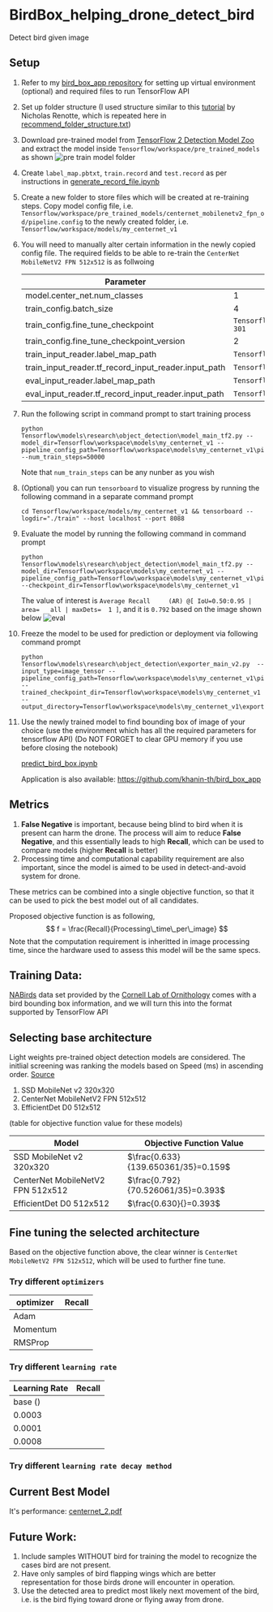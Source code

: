 # BirdBox_helping_drone_detect_bird
Detect bird given image 

## Setup
1. Refer to my [bird_box_app repository](https://github.com/khanin-th/bird_box_app) for setting up virtual environment (optional) and required files to run TensorFlow API
1. Set up folder structure (I used structure similar to this [tutorial](https://www.youtube.com/watch?v=yqkISICHH-U) by Nicholas Renotte, which is repeated here in [recommend_folder_structure.txt](recommend_folder_structure.txt))
1. Download pre-trained model from [TensorFlow 2 Detection Model Zoo](https://github.com/tensorflow/models/blob/master/research/object_detection/g3doc/tf2_detection_zoo.md) and extract the model inside `Tensorflow/workspace/pre_trained_models` as shown
![pre train model folder](images/pre_train_folder.png)
1. Create `label_map.pbtxt`, `train.record` and `test.record` as per instructions in [generate_record_file.ipynb](generate_record_file.ipynb)
1. Create a new folder to store files which will be created at re-training steps. Copy model config file, i.e. `Tensorflow/workspace/pre_trained_models/centernet_mobilenetv2_fpn_od/pipeline.config` to the newly created folder, i.e. `Tensorflow/workspace/models/my_centernet_v1`
1. You will need to manually alter certain information in the newly copied config file. The required fields to be able to re-train the `CenterNet MobileNetV2 FPN 512x512` is as follwoing

    <center>
    
    | Parameter  | Value |
    | ------------- | ------------- |
    | model.center_net.num_classes  | 1  |
    | train_config.batch_size  | 4  |
    | train_config.fine_tune_checkpoint  | `Tensorflow\\workspace\\pre_trained_models\\centernet_mobilenetv2_fpn_od\\checkpoint\\ckpt-301`  |
    | train_config.fine_tune_checkpoint_version  | 2  |
    | train_input_reader.label_map_path  | `Tensorflow\\workspace\\TF_files\\label_map.pbtxt`  |
    | train_input_reader.tf_record_input_reader.input_path  | `Tensorflow\\workspace\\TF_files\\train.record`  |
    | eval_input_reader.label_map_path  | `Tensorflow\\workspace\\TF_files\\label_map.pbtxt`  |
    | eval_input_reader.tf_record_input_reader.input_path  | `Tensorflow\\workspace\\TF_files\\test.record` |

    </center>

1. Run the following script in command prompt to start training process 

    ```
    python Tensorflow\models\research\object_detection\model_main_tf2.py --model_dir=Tensorflow\workspace\models\my_centernet_v1 --pipeline_config_path=Tensorflow\workspace\models\my_centernet_v1\pipeline.config --num_train_steps=50000
    ```
    Note that `num_train_steps` can be any nunber as you wish

1. (Optional) you can run `tensorboard` to visualize progress by running the following command in a separate command prompt

    ```
    cd Tensorflow/workspace/models/my_centernet_v1 && tensorboard --logdir="./train" --host localhost --port 8088
    ```

1. Evaluate the model by running the following command in command prompt

    ```
    python Tensorflow\models\research\object_detection\model_main_tf2.py --model_dir=Tensorflow\workspace\models\my_centernet_v1 --pipeline_config_path=Tensorflow\workspace\models\my_centernet_v1\pipeline.config --checkpoint_dir=Tensorflow\workspace\models\my_centernet_v1
    ```

    The value of interest is `Average Recall     (AR) @[ IoU=0.50:0.95 | area=   all | maxDets=  1 ]`, and it is `0.792` based on the image shown below
    ![eval](images\eval_value.png)

1. Freeze the model to be used for prediction or deployment via following command prompt

    ```
    python Tensorflow\models\research\object_detection\exporter_main_v2.py  --input_type=image_tensor --pipeline_config_path=Tensorflow\workspace\models\my_centernet_v1\pipeline.config --trained_checkpoint_dir=Tensorflow\workspace\models\my_centernet_v1 --output_directory=Tensorflow\workspace\models\my_centernet_v1\export
    ```


1. Use the newly trained model to find bounding box of image of your choice (use the environment which has all the required parameters for tensorflow API) (Do NOT FORGET to clear GPU memory if you use before closing the notebook)

    [predict_bird_box.ipynb](predict_bird_box.ipynb)

    Application is also available: https://github.com/khanin-th/bird_box_app



## Metrics
1. __False Negative__ is important, because being blind to bird when it is present can harm the drone. The process will aim to reduce __False Negative__, and this essentially leads to high __Recall__, which can be used to compare models (higher __Recall__ is better)
1. Processing time and computational capability requirement are also important, since the model is aimed to be used in detect-and-avoid system for drone. 

These metrics can be combined into a single objective function, so that it can be used to pick the best model out of all candidates.

Proposed objective function is as following,
$$ f = \frac{Recall}{Processing\_time\_per\_image} $$
Note that the computation requirement is inheritted in image processing time, since the hardware used to assess this model will be the same specs.


## Training Data:
[NABirds](https://dl.allaboutbirds.org/nabirds) data set provided by the [Cornell Lab of Ornithology](https://www.birds.cornell.edu/home) comes with a bird bounding box information, and we will turn this into the format supported by TensorFlow API

## Selecting base architecture
Light weights pre-trained object detection models are considered. The initlial screening was ranking the models based on Speed (ms) in ascending order. [Source](https://github.com/tensorflow/models/blob/master/research/object_detection/g3doc/tf2_detection_zoo.md)

1. SSD MobileNet v2 320x320
2. CenterNet MobileNetV2 FPN 512x512
3. EfficientDet D0 512x512

(table for objective function value for these models)

   <center>
   
   | Model  | Objective Function Value |
   | ------------- | ------------- |
   | SSD MobileNet v2 320x320  | $`\frac{0.633}{139.650361/35}=0.159`$  |
   | CenterNet MobileNetV2 FPN 512x512  | $\frac{0.792}{70.526061/35}=0.393$  |
   | EfficientDet D0 512x512  |  $\frac{0.630}{}=0.393$ |
   
   </center>

## Fine tuning the selected architecture
Based on the objective function above, the clear winner is `CenterNet MobileNetV2 FPN 512x512`, which will be used to further fine tune.

### Try different `optimizers`
   <center>
   
   | optimizer  | Recall |
   | ------------- | ------------- |
   | Adam  |   |
   | Momentum  |   |
   | RMSProp  |   |
   
   </center>

### Try different `learning rate`

   <center>
   
   | Learning Rate  | Recall |
   | ------------- | ------------- |
   | base ()  |   |
   | 0.0003  |   |
   | 0.0001  |   |
   | 0.0008  |   |
   
   </center>

### Try different `learning rate decay method`

## Current Best Model
It's performance: [centernet_2.pdf](assets\centernet_2.pdf)
## Future Work:
1. Include samples WITHOUT bird for training the model to recognize the cases bird are not present.
2. Have only samples of bird flapping wings which are better representation for those birds drone will encounter in operation.
3. Use the detected area to predict most likely next movement of the bird, i.e. is the bird flying toward drone or flying away from drone.
